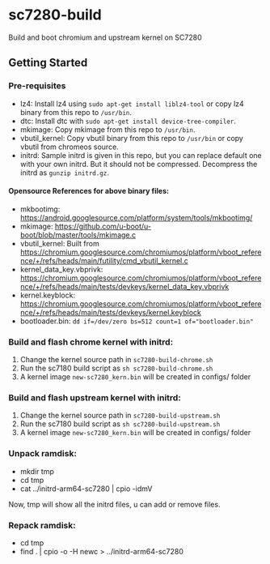 # sc7280-build
Build and boot chromium and upstream kernel on SC7280

## Getting Started

### Pre-requisites

* lz4: Install lz4 using `sudo apt-get install liblz4-tool` or copy lz4 binary from this repo to `/usr/bin`.
* dtc: Install dtc with `sudo apt-get install device-tree-compiler`.
* mkimage: Copy mkimage from this repo to `/usr/bin`.
* vbutil_kernel: Copy vbutil binary from this repo to `/usr/bin` or copy vbutil from chromeos source.
* initrd: Sample initrd is given in this repo, but you can replace default one with your own initrd.
          But it should not be compressed. Decompress the initrd as `gunzip initrd.gz`.

#### Opensource References for above binary files:

* mkbootimg: https://android.googlesource.com/platform/system/tools/mkbootimg/
* mkimage: https://github.com/u-boot/u-boot/blob/master/tools/mkimage.c
* vbutil_kernel: Built from https://chromium.googlesource.com/chromiumos/platform/vboot_reference/+/refs/heads/main/futility/cmd_vbutil_kernel.c
* kernel_data_key.vbprivk: https://chromium.googlesource.com/chromiumos/platform/vboot_reference/+/refs/heads/main/tests/devkeys/kernel_data_key.vbprivk
* kernel.keyblock: https://chromium.googlesource.com/chromiumos/platform/vboot_reference/+/refs/heads/main/tests/devkeys/kernel.keyblock
* bootloader.bin: `dd if=/dev/zero bs=512 count=1 of="bootloader.bin" `

### Build and flash chrome kernel with initrd:

1. Change the kernel source path in `sc7280-build-chrome.sh`
2. Run the sc7180 build script as `sh sc7280-build-chrome.sh`
3. A kernel image `new-sc7280_kern.bin` will be created in configs/ folder

### Build and flash upstream kernel with initrd:

1. Change the kernel source path in `sc7280-build-upstream.sh`
2. Run the sc7180 build script as `sh sc7280-build-upstream.sh`
3. A kernel image `new-sc7280_kern.bin` will be created in configs/ folder

### Unpack ramdisk:

* mkdir tmp
* cd tmp
* cat ../initrd-arm64-sc7280 | cpio -idmV

Now, tmp will show all the initrd files, u can add or remove files.

### Repack ramdisk:

* cd tmp
* find . | cpio -o -H newc > ../initrd-arm64-sc7280
